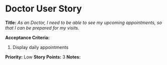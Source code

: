 # Doctor User Story

**Title:**
_As an Doctor, I need to be able to see my upcoming appointments, so that I can be prepared for my visits._

**Acceptance Criteria:**
1. Display daily appointments

**Priority:** Low
**Story Points:** 3
**Notes:**
